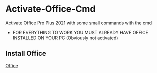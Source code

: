 # Activate-Office-Cmd
Activate Office Pro Plus 2021 with some small commands with the cmd


- FOR EVERYTHING TO WORK YOU MUST ALREADY HAVE OFFICE INSTALLED ON YOUR PC (Obviously not activated)

## Install Office

[Office](microsoft.com)
